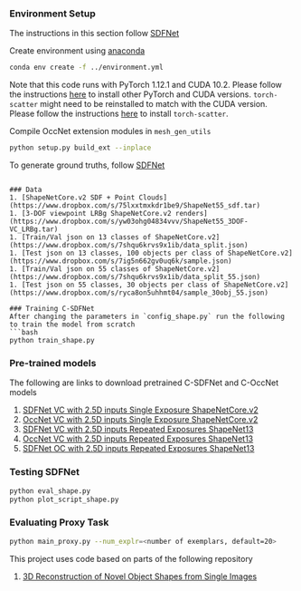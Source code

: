 ### Environment Setup
The instructions in this section follow [SDFNet](https://github.com/rehg-lab/3DShapeGen/tree/master/SDFNet)

Create environment using [anaconda](https://docs.conda.io/projects/conda/en/latest/user-guide/install/)
```bash
conda env create -f ../environment.yml
```
Note that this code runs with PyTorch 1.12.1 and CUDA 10.2. Please follow the instructions [here](https://pytorch.org/get-started/locally/) to install other PyTorch and CUDA versions. `torch-scatter` might need to be reinstalled to match with the CUDA version. Please follow the instructions [here](https://pytorch-geometric.readthedocs.io/en/latest/notes/installation.html) to install `torch-scatter`.

Compile OccNet extension modules in `mesh_gen_utils`
```bash
python setup.py build_ext --inplace
```
To generate ground truths, follow [SDFNet](https://github.com/rehg-lab/3DShapeGen/tree/master/SDFNet)
```

### Data
1. [ShapeNetCore.v2 SDF + Point Clouds](https://www.dropbox.com/s/75lxxtmxkdr1be9/ShapeNet55_sdf.tar)
1. [3-DOF viewpoint LRBg ShapeNetCore.v2 renders](https://www.dropbox.com/s/yw03ohg04834vvv/ShapeNet55_3DOF-VC_LRBg.tar)
1. [Train/Val json on 13 classes of ShapeNetCore.v2](https://www.dropbox.com/s/7shqu6krvs9x1ib/data_split.json)
1. [Test json on 13 classes, 100 objects per class of ShapeNetCore.v2](https://www.dropbox.com/s/7ig5n662gv0uq6k/sample.json)
1. [Train/Val json on 55 classes of ShapeNetCore.v2](https://www.dropbox.com/s/7shqu6krvs9x1ib/data_split_55.json)
1. [Test json on 55 classes, 30 objects per class of ShapeNetCore.v2](https://www.dropbox.com/s/ryca8on5uhhmt04/sample_30obj_55.json)

### Training C-SDFNet
After changing the parameters in `config_shape.py` run the following to train the model from scratch
```bash
python train_shape.py
```
### Pre-trained models
The following are links to download pretrained C-SDFNet and C-OccNet models
1. [SDFNet VC with 2.5D inputs Single Exposure ShapeNetCore.v2](https://www.dropbox.com/sh/tnx34ony9y4wwsi/AABSkTG4lbtfzmLGDf6QHpOWa)
2. [OccNet VC with 2.5D inputs Single Exposure ShapeNetCore.v2](https://www.dropbox.com/sh/3jszdblnxtiit6z/AADZIvfPuTcl-wA7O1WU0UITa)
3. [SDFNet VC with 2.5D inputs Repeated Exposures ShapeNet13](https://www.dropbox.com/sh/ozdl057aiyka926/AADXpbgLBsO9Yfzw9TGOkYMYa)
4. [OccNet VC with 2.5D inputs Repeated Exposures ShapeNet13](https://www.dropbox.com/sh/eb2b0yhuq3tovqh/AABxF1A2bOgeMhpsKzYY5eUza)
5. [SDFNet OC with 2.5D inputs Repeated Exposures ShapeNet13](https://www.dropbox.com/sh/j9y8r4y6aszhb2j/AADNl6Qagd1NZ1VHIJ81hv8ea)

### Testing SDFNet
```bash
python eval_shape.py
python plot_script_shape.py
```

### Evaluating Proxy Task
```bash
python main_proxy.py --num_explr=<number of exemplars, default=20>
```
This project uses code based on parts of the following repository

1. [3D Reconstruction of Novel Object Shapes from Single Images](https://github.com/rehg-lab/3DShapeGen)
